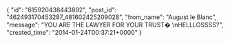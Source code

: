  {
   "id": "615920438443892",
   "post_id": "462493170453287_481602425209028",
   "from_name": "August le Blanc",
   "message": "YOU ARE THE LAWYER FOR YOUR TRUST� \nHELLLOSSSS?",
   "created_time": "2014-01-24T00:37:21+0000"
 }
